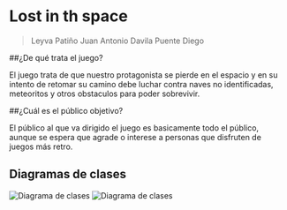 # Lost in th space
> Leyva Patiño Juan Antonio
> Davila Puente Diego

##¿De qué trata el juego?

El juego trata de que nuestro protagonista se pierde en el espacio 
y en su intento de retomar su camino debe luchar contra naves no identificadas, meteoritos y otros
obstaculos para poder sobrevivir.

##¿Cuál es el público objetivo?

El público al que va dirigido el juego es basicamente todo el público,
aunque se espera que agrade o interese a personas que disfruten de
juegos más retro.

## Diagramas de clases
![Diagrama de clases](DiagramaUML.png)
![Diagrama de clases](MyWorld.png)